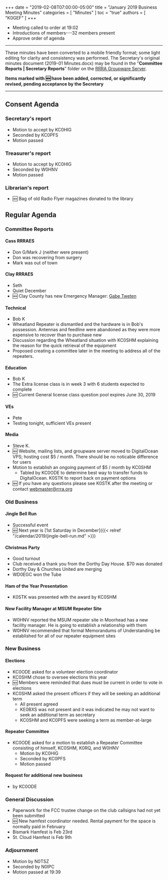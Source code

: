 +++
date = "2019-02-08T07:00:00-05:00"
title = "January 2019 Business Meeting Minutes"
categories = [ "Minutes" ]
toc = "true"
authors = [ "K0GEF" ]
+++
* Meeting called to order at 19:02
* Introductions of members---32 members present
* Approve order of agenda

<!--more-->

---

These minutes have been converted to a mobile friendly format; some light
editing for clarity and consistency was performed. The Secretary's original
minutes document (2019-01 Minutes.docx) may be found in the
"**Committee Reports | Secretary Reports**" folder on the
[RRRA Groupware Server](https://cloud.rrra.org/). 

**Items marked with :new: have been added, corrected, or significantly
revised, pending acceptance by the Secretary**

---

## Consent Agenda 

### Secretary's report
* Motion to accept by KC0HIG
* Seconded by KC0PFS
* Motion passed

### Treasurer's report
* Motion to accept by KC0HIG
* Seconded by W0HNV
* Motion passed

### Librarian's report
* :new: Bag of old Radio Flyer magazines donated to the library

## Regular Agenda

### Committee Reports 

#### Cass RRRAES
* Don G/Mark J (neither were present)
* Don was recovering from surgery
* Mark was out of town

#### Clay RRRAES
* Seth
* Quiet December
* :new: Clay County has new Emergency Manager: [Gabe Tweten](https://mn-claycounty2.civicplus.com/directory.aspx?EID=241)

#### Technical
* Bob K
* Wheatland Repeater is dismantled and the hardware is in Bob's
possession. Antennas and feedline were abandoned as they were more
expensive to recover than to purchase new
* Discussion regarding the Wheatland situation with KC0SHM explaining
the reason for the quick retrieval of the equipment
* Proposed creating a committee later in the meeting to address all of
the repeaters.

#### Education
* Bob K
* The Extra license class is in week 3 with 6 students expected to complete
* :new: Current General license class question pool expires June 30, 2019


#### VEs
* Pete
* Testing tonight, sufficient VEs present

#### Media
* Steve K.
* :new: Website, mailing lists, and groupware server moved to DigitalOcean VPS; hosting cost $5 / month. There should be no noticable difference for users
* Motion to establish an ongoing payment of $5 / month by KC0SHM
    * Tabled by KC0ODE to determine best way to transfer funds to DigitalOcean. K0STK to report back on payment options
* :new: If you have any questions please see K0STK after the meeting or contact webmaster@rrra.org

### Old Business

#### Jingle Bell Run
* Successful event
* :new: Next year is [1st Saturday in December]({{< relref "/calendar/2019/jingle-bell-run.md" >}})

#### Christmas Party
* Good turnout
* Club received a thank you from the Dorthy Day House. $70 was donated
* Dorthy Day & Churches United are merging
* WD0EGC won the Tube

#### Ham of the Year Presentation
* K0STK was presented with the award by KC0SHM

#### New Facility Manager at MSUM Repeater Site
* W0HNV reported the MSUM repeater site in Moorhead has a new facility
manager. He is going to establish a relationship with them
* W0HNV recommended that formal Memorandums of Understanding be
established for all of our repeater equipment sites

### New Business

#### Elections
* KC0ODE asked for a volunteer election coordinator
* KC0SHM  chose to oversee elections this year
* :new: Members were reminded that dues must be current in order to vote in elections
* KC0SHM asked the present officers if they will be seeking an
additional term
    * All present agreed
    * KE0BXS was not present and it was indicated he may not want to seek an additional term as secretary
    * KC0SHM and KC0PFS were seeking a term as member-at-large

#### Repeater Committee
* KC0ODE asked for a motion to establish a Repeater Committee consisting of himself, KC0SHM, K0RQ, and W0HNV
    * Motion by KC0HIG
    * Seconded by KC0PFS
    * Motion passed

#### Request for additional new business
* by KC0ODE

### General Discussion
* Paperwork for the FCC trustee change on the club callsigns had not yet been submitted
* :new: New hamfest coordinator needed. Rental payment for the space is normally paid in February
* Bismark Hamfest is Feb 23rd
* St. Cloud Hamfest is Feb 9th

### Adjournment
* Motion by N0TSZ
* Seconded by N0IPC
* Motion passed at 19:39
